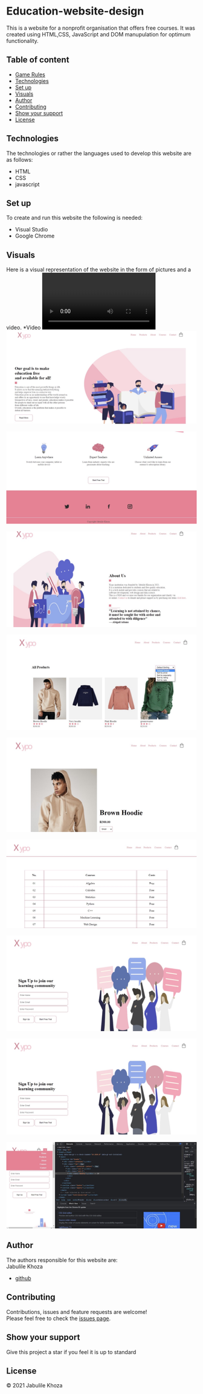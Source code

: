 # Education-website-design
This is a website for a nonprofit organisation that offers free courses. It was created using HTML,CSS, JavaScript and DOM manupulation for optimum functionality.
 ## Table of content
 * [Game Rules](#game-rules)
 * [Technologies](#technologies)
 * [Set up](#set-up)
 * [Visuals](#visuals)
 * [Author](#author)
 * [Contributing](#contributing)
 * [Show your support](#show-your-support)
 * [License](#license)
 
 ## Technologies
 The technologies or rather the languages used to develop this website are as follows:
 * HTML
 * CSS
 * javascript

 
 ## Set up
 To create and run this website the following is needed:
 * Visual Studio
 * Google Chrome
 
 ## Visuals
 Here is a visual representation of the website in the form of pictures and a video.
 *Video ![](https://github.com/Jabulile96/Education-website-design/blob/main/videos/webvid.mp4)<br/>
  ![](https://github.com/Jabulile96/Education-website-design/blob/main/images/image1.jpeg)<br/><br/>
  ![](https://github.com/Jabulile96/Education-website-design/blob/main/images/image2.jpeg)<br/><br/>
  ![](https://github.com/Jabulile96/Education-website-design/blob/main/images/image3.jpeg)<br/><br/>
  ![](https://github.com/Jabulile96/Education-website-design/blob/main/images/image4.jpeg)<br/><br/>
  ![](https://github.com/Jabulile96/Education-website-design/blob/main/images/image5.jpg)<br/><br/>
  ![](https://github.com/Jabulile96/Education-website-design/blob/main/images/image6.jpg)<br/><br/>
  ![](https://github.com/Jabulile96/Education-website-design/blob/main/images/image7.jpg)<br/><br/>
  ![](https://github.com/Jabulile96/Education-website-design/blob/main/images/image7.jpg)<br/><br/>
  ![](https://github.com/Jabulile96/Education-website-design/blob/main/images/image9.jpg)
 
 ## Author
 The authors responsible for this website are:<br/>
 Jabulile Khoza
 * [github](https://github.com/Jabulile96)
 
 ## Contributing
 Contributions, issues and feature requests are welcome!<br/>
 Please feel free to check the [issues page]().
 
 ## Show your support
 Give this project a star if you feel it is up to standard
 
 ## License
 &copy; 2021 Jabulile Khoza<br/>
 

